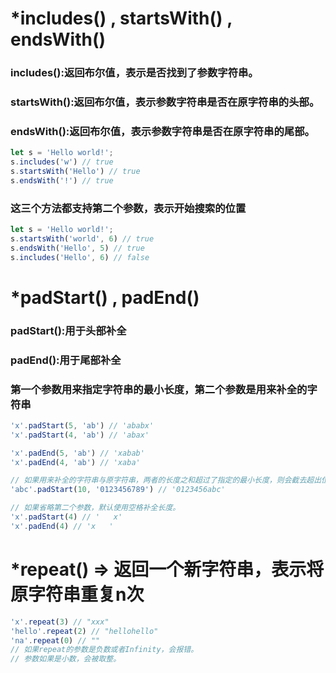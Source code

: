 # *includes() , startsWith() , endsWith()
   ### includes():返回布尔值，表示是否找到了参数字符串。
   ### startsWith():返回布尔值，表示参数字符串是否在原字符串的头部。
   ### endsWith():返回布尔值，表示参数字符串是否在原字符串的尾部。
```js
let s = 'Hello world!';
s.includes('w') // true
s.startsWith('Hello') // true
s.endsWith('!') // true
```
   ### 这三个方法都支持第二个参数，表示开始搜索的位置
```js
let s = 'Hello world!';
s.startsWith('world', 6) // true
s.endsWith('Hello', 5) // true
s.includes('Hello', 6) // false
```

# *padStart() , padEnd()
   ### padStart():用于头部补全
   ### padEnd():用于尾部补全 
   ### 第一个参数用来指定字符串的最小长度，第二个参数是用来补全的字符串
```js
'x'.padStart(5, 'ab') // 'ababx'
'x'.padStart(4, 'ab') // 'abax'

'x'.padEnd(5, 'ab') // 'xabab'
'x'.padEnd(4, 'ab') // 'xaba'

// 如果用来补全的字符串与原字符串，两者的长度之和超过了指定的最小长度，则会截去超出位数的补全字符串。
'abc'.padStart(10, '0123456789') // '0123456abc'

// 如果省略第二个参数，默认使用空格补全长度。
'x'.padStart(4) // '   x'
'x'.padEnd(4) // 'x   '
```


# *repeat() => 返回一个新字符串，表示将原字符串重复n次
```js
'x'.repeat(3) // "xxx"
'hello'.repeat(2) // "hellohello"
'na'.repeat(0) // ""
// 如果repeat的参数是负数或者Infinity，会报错。
// 参数如果是小数，会被取整。
```
